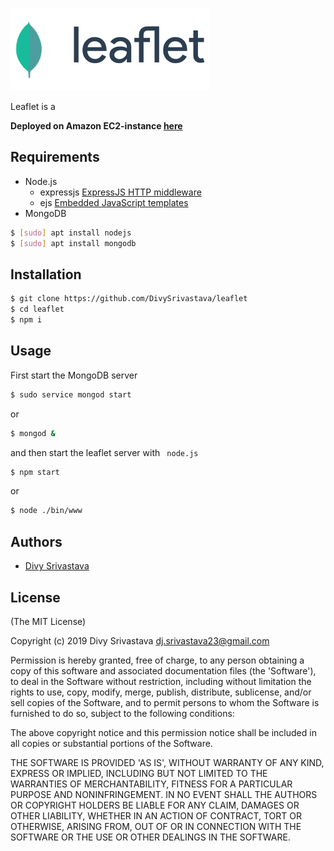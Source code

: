 [![leaflet-banner](./public/images/logo/banner.png)](http://passportjs.org)

Leaflet is a 

**Deployed on Amazon EC2-instance [here](http://mygurukulonline.in)**

## Requirements

* Node.js   
	- expressjs [ExpressJS HTTP middleware](https://npmjs.org/package/express)	
	- ejs [Embedded JavaScript templates](https://npmjs.org/package/ejs)		
* MongoDB

```bash
$ [sudo] apt install nodejs
$ [sudo] apt install mongodb
```

## Installation
```bash
$ git clone https://github.com/DivySrivastava/leaflet
$ cd leaflet
$ npm i
```

## Usage
   
First start the MongoDB server 

```bash
$ sudo service mongod start 
```
or 
```bash
$ mongod &
```
and then start the leaflet server with <code> node.js </code> 

```bash
$ npm start
```   
or
```bash
$ node ./bin/www
```   

## Authors
 - [Divy Srivastava](http://instagram.com/undefined_void)

## License

(The MIT License)

Copyright (c) 2019 Divy Srivastava <dj.srivastava23@gmail.com>

Permission is hereby granted, free of charge, to any person obtaining
a copy of this software and associated documentation files (the
'Software'), to deal in the Software without restriction, including
without limitation the rights to use, copy, modify, merge, publish,
distribute, sublicense, and/or sell copies of the Software, and to
permit persons to whom the Software is furnished to do so, subject to
the following conditions:

The above copyright notice and this permission notice shall be
included in all copies or substantial portions of the Software.

THE SOFTWARE IS PROVIDED 'AS IS', WITHOUT WARRANTY OF ANY KIND,
EXPRESS OR IMPLIED, INCLUDING BUT NOT LIMITED TO THE WARRANTIES OF
MERCHANTABILITY, FITNESS FOR A PARTICULAR PURPOSE AND NONINFRINGEMENT.
IN NO EVENT SHALL THE AUTHORS OR COPYRIGHT HOLDERS BE LIABLE FOR ANY
CLAIM, DAMAGES OR OTHER LIABILITY, WHETHER IN AN ACTION OF CONTRACT,
TORT OR OTHERWISE, ARISING FROM, OUT OF OR IN CONNECTION WITH THE
SOFTWARE OR THE USE OR OTHER DEALINGS IN THE SOFTWARE.

 
 